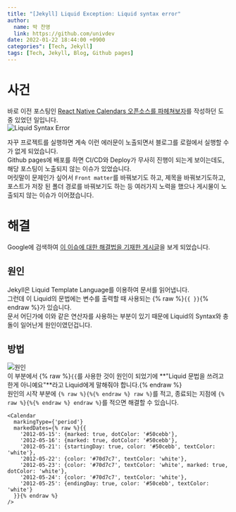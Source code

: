 ```yaml
---
title: "[Jekyll] Liquid Exception: Liquid syntax error"
author:
  name: 박 찬영
  link: https://github.com/univdev
date: 2022-01-22 18:44:00 +0900
categories": [Tech, Jekyll]
tags: [Tech, Jekyll, Blog, Github pages]
---
```

# 사건
바로 이전 포스팅인 [React Native Calendars 오픈소스를 파헤쳐보자][오픈소스를 파헤쳐보자]를 작성하던 도중 있었던 일입니다.  
![Liquid Syntax Error][Liquid Syntax Error]

자꾸 프로젝트를 실행하면 계속 이런 에러문이 노출되면서 블로그를 로컬에서 실행할 수가 없게 되었습니다.  
Github pages에 배포를 하면 CI/CD와 Deploy가 무사히 진행이 되는게 보이는데도, 해당 포스팅이 노출되지 않는 이슈가 있었습니다.  
머릿말이 문제인가 싶어서 ```Front matter```를 바꿔보기도 하고, 제목을 바꿔보기도하고, 포스트가 저장 된 폴더 경로를 바꿔보기도 하는 등 여러가지 노력을 했으나 게시물이 노출되지 않는 이슈가 이어졌습니다.
# 해결
Google에 검색하여 [이 이슈에 대한 해결법을 기재한 게시글][해결]을 보게 되었습니다.  
## 원인
Jekyll은 Liquid Template Language를 이용하여 문서를 읽어냅니다.  
그런데 이 Liquid의 문법에는 변수를 출력할 때 사용되는 {% raw %}```{{ }}```{% endraw %}가 있습니다.  
문서 어딘가에 이와 같은 연산자를 사용하는 부분이 있기 때문에 Liquid의 Syntax와 충돌이 일어난게 원인이였던겁니다.
## 방법
![원인][원인]  
이 부분에서 {% raw %}```{{```를 사용한 것이 원인이 되었기에 **"Liquid 문법을 쓰려고 한게 아니예요"**라고 Liquid에게 말해줘야 합니다.{% endraw %}  
원인의 시작 부분에 ```{% raw %}{%{% endraw %} raw %}```를 적고, 종료되는 지점에 ```{% raw %}{%{% endraw %} endraw %}```를 적으면 해결할 수 있습니다.  
```tsx
<Calendar
  markingType={'period'}
  markedDates={% raw %}{{
    '2012-05-15': {marked: true, dotColor: '#50cebb'},
    '2012-05-16': {marked: true, dotColor: '#50cebb'},
    '2012-05-21': {startingDay: true, color: '#50cebb', textColor: 'white'},
    '2012-05-22': {color: '#70d7c7', textColor: 'white'},
    '2012-05-23': {color: '#70d7c7', textColor: 'white', marked: true, dotColor: 'white'},
    '2012-05-24': {color: '#70d7c7', textColor: 'white'},
    '2012-05-25': {endingDay: true, color: '#50cebb', textColor: 'white'}
  }}{% endraw %}
/>
```

[오픈소스를 파헤쳐보자]: https://univdev.github.io/posts/React_Native_Calendars/
[Liquid Syntax Error]: https://firebasestorage.googleapis.com/v0/b/univdev-github-io.appspot.com/o/liquid_syntax_error.png?alt=media&token=0b3b4342-53f9-4523-b598-deace50a0026
[해결]: https://iamheesoo.github.io/blog/gitblog-sol-jekyll02
[원인]: https://firebasestorage.googleapis.com/v0/b/univdev-github-io.appspot.com/o/liquid_error_%E1%84%8B%E1%85%AF%E1%86%AB%E1%84%8B%E1%85%B5%E1%86%AB.png?alt=media&token=169711c2-c4ca-40e3-955b-8e9fe7113662